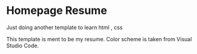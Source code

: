 # Homepage Resume
Just doing another template to learn html , css

This template is ment to be my resume.
Color scheme is taken from Visual Studio Code.
